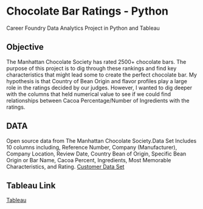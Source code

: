 # Chocolate Bar Ratings - Python
Career Foundry Data Analytics Project in Python and Tableau

## Objective
The Manhattan Chocolate Society has rated 2500+ chocolate bars. The purpose of this project is to dig through these rankings and find key characteristics that might lead
some to create the perfect chocolate bar. My hypothesis is that Country of Bean Origin and flavor profiles play a large role in the ratings decided by our judges. 
However, I wanted to dig deeper with the columns that held numerical value to see if we could find relationships between Cacoa Percentage/Number of Ingredients with the 
ratings. 

## DATA
Open source data from The Manhattan Chocolate Society.Data Set Includes 10 columns including, Reference Number, Company (Manufacturer), Company Location, Review Date, 
Country Bean of Origin, Specific Bean Origin or Bar Name, Cacoa Percent, Ingredients, Most Memorable Characteristics, and Rating.
[Customer Data Set](http://flavorsofcacao.com/chocolate_database.html)

## Tableau Link
[Tableau](https://public.tableau.com/app/profile/justeena.leonard/viz/ChoclateBarAnalysisFinal_2/Story1)
